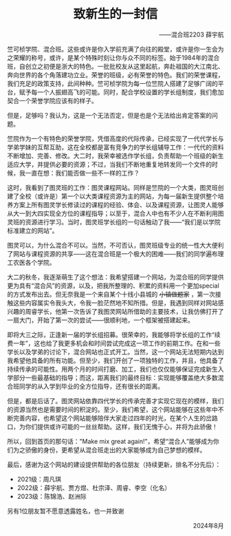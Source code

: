 <center>

# 致新生的一封信

</center>
<div style="text-align: right;">

——混合班2203 薛宇航

</div>
竺可桢学院、混合班。这些或许是你入学前充满了向往的殿堂，或许是你一生会为之荣耀的称号，或许，是某个特殊时刻让你与众不同的标签。始于1984年的混合班，自创立之初便是浙大的特色。一批批校友从这里起航，奔赴祖国的大江南北、奔向世界的各个角落建功立业。荣誉的班级，必有荣誉的特色。我们的荣誉课程，我们充足的政策支持，此间种种。竺可桢学院为每一位竺院人搭建了足够广阔的平台，赋予每一个人振翅高飞的可能。同时，配合学校设置的学长组制度，我们愈加契合一个荣誉学院应该有的样子。

但是，足够吗？我认为，这是一个无法否定，但是也是个无法给出肯定答案的问题。

竺院作为一个有特色的荣誉学院，凭借高度的代际传承，已经实现了一代代学长与学弟学妹的互帮互助，这在全校都是富有竞争力的学长组辅导工作：一代代的资料不断增加、完善、修改。大二时，我荣幸被选作学长组，负责帮助一个班级的新生适应大学，并提供必要的资源；不过，当我们不断地重复地转发同一个文件的时候，我一直在想：我们能否做一些不一样的工作？

这时，我看到了图灵班的工作：图灵课程网站。同样是竺院的一个大类，图灵班创建了全校（或许是）第一个以大类课程资源为主的网站，为每一届新生提供整个培养方案上所有图灵学长修读过的课程的经验、体会、以及课程资源，让图灵人能够从大一到大四实现全方位的课程指导；以至于，混合人中也有不少人在不断利用图灵班的资源进行学习。当时，图灵班学长组的一句话触动了我——“我们是以学院标准建立的网站”。

图灵可以，为什么混合不可以。当然，不可否认，图灵班级专业的统一性大大便利了网站与课程资源的共享——这在混合班是一个极大的困难——我们的同学遍布理工农医各个学院。

大二的秋冬，我逐渐萌生了这个想法：我希望搭建一个网站，为混合班的同学提供更为具有“混合风”的资源，以及，把我所整理的、积累的资料用一个更加special的方式发布出去。但无奈我是一个来自某个十线小县城的 ~~小镇做题家~~ ，第一次接触这些内容属实令我头大，令我一脸茫然地不知所措。但是，我遇到同样对网站感兴趣的周睿学长，他第一次告诉了我图灵网站所借助的主要技术，让我仿佛打开了一扇大门，开始了第一次的尝试——很顺利地，一个框架被搭建起来。

即将大三之际，正逢新一届的学长组招募。很荣幸的，我能够将学长组的工作“续费一年”，这也给了我更多机会和时间尝试完成这一项工作的前期工作。在和一些学长以及学弟的讨论下，混合网站也正式开工。当然，这一个网站无法短期内达到我希望他具备的所有功能。但至少，我们开创了一项独特的工作，并且，他具备了持续传承的可能性。用两个月的时间打磨、加工，我们也仅仅能够保证完成新生入学部分一些最基础的指导；而这，距离我们的最终目标：实现能够覆盖绝大多数混合班同学的从入学到毕业的全方位指导，还有很长的距离。

但是，都是后话了。图灵网站依靠四代学长的传承完善才实现它现在的模样，我们的资源当然也是需要时间的积淀的。至少，我们希望，这个网站能够在这些年中不断完善内容，也希望这个网站能够陪伴大家走过四年的时光，在某个人生的岔路口，为你们提供或许可能的一丝丝帮助。这样，我们无愧于心，并将为此骄傲！

所以，回到首页的那句话："Make mix great again!"，希望“混合人”能够成为你们为之骄傲的身份，更希望从混合班走出的大家能够成为自己梦想的模样。

最后，感谢为这个网站的建设提供帮助的各位朋友（持续更新，排名不分先后）：

- 2021级：周凡琪
- 2022级：薛宇航、贾方煜、杜宗泽、周睿、李空（化名）
- 2023级：陈锦浩、赵洲际

另有1位朋友暂不愿意透露姓名，也一并致谢

<div style="text-align: right;">

2024年8月

</div>

